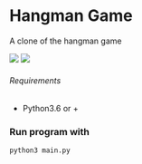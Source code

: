 # Hangman Game

A clone of the hangman game

![](https://img.shields.io/github/license/Oreross/hangman_game) ![](https://img.shields.io/github/issues/Oreross/hangman_game)

###### Requirements
- Python3.6 or +

### Run program with
`python3 main.py`
